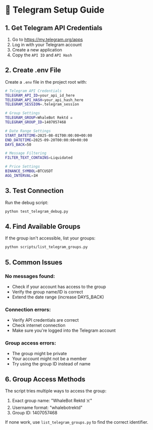 # 🚀 Telegram Setup Guide

## 1. Get Telegram API Credentials

1. Go to https://my.telegram.org/apps
2. Log in with your Telegram account
3. Create a new application
4. Copy the `API ID` and `API Hash`

## 2. Create .env File

Create a `.env` file in the project root with:

```bash
# Telegram API Credentials
TELEGRAM_API_ID=your_api_id_here
TELEGRAM_API_HASH=your_api_hash_here
TELEGRAM_SESSION=.telegram_session

# Group Settings
TELEGRAM_GROUP=WhaleBot Rektd ☠️
TELEGRAM_GROUP_ID=1407057468

# Date Range Settings  
START_DATETIME=2025-08-01T00:00:00+00:00
END_DATETIME=2025-09-20T00:00:00+00:00
DAYS_BACK=50

# Message Filtering
FILTER_TEXT_CONTAINS=Liquidated

# Price Settings
BINANCE_SYMBOL=BTCUSDT
AGG_INTERVAL=1H
```

## 3. Test Connection

Run the debug script:
```bash
python test_telegram_debug.py
```

## 4. Find Available Groups

If the group isn't accessible, list your groups:
```bash
python scripts/list_telegram_groups.py
```

## 5. Common Issues

### No messages found:
- Check if your account has access to the group
- Verify the group name/ID is correct
- Extend the date range (increase DAYS_BACK)

### Connection errors:
- Verify API credentials are correct
- Check internet connection
- Make sure you're logged into the Telegram account

### Group access errors:
- The group might be private
- Your account might not be a member
- Try using the group ID instead of name

## 6. Group Access Methods

The script tries multiple ways to access the group:
1. Exact group name: "WhaleBot Rektd ☠️"
2. Username format: "whalebotrektd"
3. Group ID: 1407057468

If none work, use `list_telegram_groups.py` to find the correct identifier.

